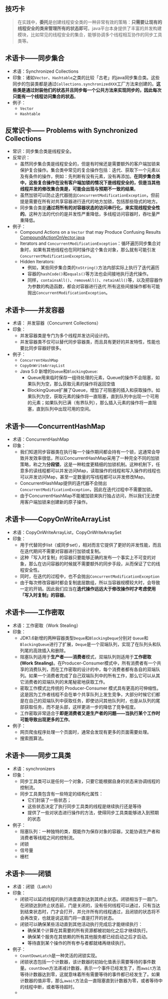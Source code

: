 
## 技巧卡
> 在实践中，**委托**是创建线程安全类的一种非常有效的策略：**只需要让现有的线程安全的类来管理所有的状态即可**。java平台本身提供了丰富的并发构建模块，比如常见的线程安全的集合，能够协调多个线程相互协作的同步工具类等。

## 术语卡——同步集合
- 术语：Synchronized Collections
- 印象：诸如`Vector`、`Hashtable`之类的比较「古老」的java同步集合类。这些同步的包装类都是通过`Collections.synchronizedXXX`工厂方法来创建的。**这些类是通过封装他们的状态并且同步每一个公共方法来实现同步的，因此每次只能有一个线程访问集合的状态**。
- 例子：
	- `Vector`
	- `Hashtable`

## 反常识卡—— Problems with Synchronized Collections
- 常识：同步集合类是线程安全。
- 反常识：
	- 虽然同步集合类是线程安全的，但是有时候还是需要额外的客户端加锁来保护复合操作。集合类中常见的复合操作包括：迭代、获取下一个元素以及有条件的操作，例如：先判断有没有元素，没有再添加。**在同步集合类中，这些复合操作在没有客户端加锁的情况下是线程安全的，但是当其他线程并发的修改集合类是，可能会出现与预期不一致的结果**。
	- 虽然加锁可以防止迭代器抛出`ConcurrentModificationException`，但前提是需要在所有对共享容器进行迭代的地方加锁，包括那些隐式的地方。
	- 同步集合类是**通过将所有的对容器状态的访问串行化，来实现线程安全性的**。这种方法的代价的是并发性严重降低，多线程访问容器时，吞吐量严重降低。
- 例子：
	- Compound Actions on a `Vector` that may Produce Confusing Results
		[CompoundActionOnVector.java][1]
	- Iterators and `ConcurrentModificationException`：循环遍历同步集合对象时，如果有其他线程也在同时操作这个集合对象，那么就有可能引发`ConcurrentModificationException`。
	- Hidden Iterators: 
		- 例如，某些同步集合类的`toString()`方法内部实际上执行了迭代遍历
		- 容器的`hashCode()`和`equals()`等方法也会间接地执行迭代操作。
		- 同样，`containsAll()`、`removeAll()`、`retainAll()`等，以及把容器作为参数的构造函数，都会对容器进行迭代
		所有这些间接操作都有可能抛出`ConcurrentModificationException`。

## 术语卡——并发容器
- 术语： 并发容器（Concurrent Collections）
- 印象：
	- 并发容器类是专门为多个线程并发访问设计的。
	- 并发容器类不仅可以替代同步容器类，而且具有更好的并发特性，性能也要比同步容器好很多。
- 例子：
	- `ConcurrentHashMap`
	- `CopyOnWriteArrayList`
	- Java 5.0 新增的`Queue`和`BlockingQueue`:
		- Queue用来临时保存一组待处理的元素，Queue的操作不会阻塞，如果队列为空，那么获取元素的操作将返回空值
		- BlockingQueue扩展了Queue，增加了可阻塞的插入和获取操作。如果队列为空，获取元素的操作将一直阻塞，直到队列中出现一个可用的元素；如果队列已满（有界队列），那么插入元素的操作将一直阻塞，直到队列中出现可用的空间。

## 术语卡——ConcurrentHashMap
- 术语：ConcurrentHashMap
- 印象：
	- 我们知道同步容器类在执行每一个操作期间都会持有一个锁，这通常会导致并发效率很低，所以ConcurrentHashMap采用了一种完全不同的加锁策略，称之为**分段锁**，这是一种粒度更精细的加锁机制。这种机制下，任意多的读线程都可以并发访问Map，读取操作的线程和写入操作的线程也可以并发访问Map，甚至一定数量的写线程都可以并发修改Map。
	- ConcurrentHashMap提供的迭代器不会抛出`ConcurrentModificationException`，因此在迭代过程中不需要加锁。
	- 由于ConcurrentHashMap不能被加锁来执行独占访问，所以我们无法使用客户端加锁来创建新的原子操作。

## 术语卡——CopyOnWriteArrayList
- 术语：CopyOnWriteArrayList，CopyOnWriteArraySet
- 印象：
	- 用于代替同步list（或同步set），相对而言它提供了更好的并发性能，而且在迭代期间不需要对容器进行加锁或复制。
	- 这种「写入时复制」的容器只要能够正确的发布一个事实上不可变的对象，那么在访问容器的时候就不需要额外的同步手段，从而保证了它的线程安全性。
	- 同时，在迭代的过程中，也不会抛出`ConcurrentModificationException`
	- 由于每次修改容器时都会复制底层数组，所以当容器规模较大时，会导致一定的开销。因此我们应当在**迭代操作远远大于修改操作时才考虑使用「写入时复制」的容器**。

## 术语卡——工作密取
- 术语：工作密取（Work Stealing）
- 印象：
	- JDK1.6新增的两种容器类型`Deque`和`BlockingDeque`分别对 `Queue`和`BlockingQueue`进行了扩展，`Deque`是一个双端队列，实现了在队列头和队列尾的高效插入和删除。
	- 阻塞队列适用于**生产者——消费者**模式，双端队列则适用于**工作密取(Work Stealing)**。在Producer-Consumer模式中，所有消费者有一个共享的消费队列，而在工作密取的设计的中，每个消费者都有各自的双端队列。如果一个消费者完成了自己双端队列中的所有工作，那么它可以从其它消费者的双端队列的末尾秘密地获取工作。
	- 密取工作模式比传统的 Producer-Consumer 模式具有更高的可伸缩性。这是因为工作者线程不会在单个共享队列上发生竞争，大部分时候它们都是在自己的双端队列中获取任务，即使访问其他队列时，也是从队列的尾部获取任务，而不是头部，这样更进一步的降低了竞争程度。
	- 工作密取非常适合于**即是消费者又是生产者的问题——当执行某个工作时可能导致出现更多的工作**。
- 例子：
	- 网页爬虫程序处理一个页面时，通常会发现有更多的页面需要处理。
	- 搜索图算法。

## 术语卡——同步工具类
- 术语：synchronizers
- 印象：
	- 同步工具类可以是任何一个对象，只要它能根据自身的状态来协调线程的控制流。
	- 同步工具类包含有一些特定的结构化属性：
		- 它们封装了一些状态；
		- 这些状态决定了执行同步工具类的线程是继续执行还是等待
		- 提供了一些对状态进行操作的方法，使得同步工具类能够进入到预期的状态
- 例子：
	- 阻塞队列：一种独特的类，既能作为保存对象的容器，又能协调生产者和消费者等线程之间的控制流。
	- 闭锁
	- 信号量
	- 栅栏

## 术语卡——闭锁
- 术语：闭锁（Latch）
- 印象：
	- 闭锁可以延迟线程的执行进度直到达到其终止状态。闭锁相当于一扇门，在闭锁达到终止状态前，门是关闭的，没有任何线程可以通过，只有当达到结束状态时，门才会打开，并允许所有的线程通过，且闭锁的状态将不会再改变，也就是说这扇门将一直是打开的状态。
	- 闭锁可以确保某些活动直到其他活动执行完成后才能继续执行：
		- 确保某个计算在其需要的所有资源都被初始化之后才继续执行。
		- 确保某个服务在其依赖的所有其他服务都已经启动之后才启动。
		- 等待直到某个操作的所有参与者都就绪再继续执行。
- 例子：
	- `CountDownLatch`是一种灵活的闭锁实现。
	- 闭锁状态包括一个计数器，该计数器的初始化值表示需要等待的事件数量。`countDown`方法递减计数器，表示一个事件已经发生了，而`await`方法等待计数器达到零，这就意味着所有需要等待的事件都已经发生了。如果计数器的值非零，那么`await`方法会一直阻塞直到计数器为零，或者等待中的线程中断，或者等待超时。
	- 



[1]:	https://gist.github.com/ThomsonTang/4751d33d55e6c8b819f885bf06ecd3b0